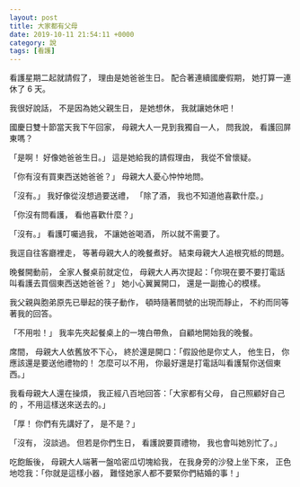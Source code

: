 ```yaml
---
layout: post
title: 大家都有父母
date: 2019-10-11 21:54:11 +0000
category: 說
tags: [看護]
---
```


看護星期二起就請假了，
理由是她爸爸生日。
配合著連續國慶假期，
她打算一連休了 6 天。

我很好說話，
不是因為她父親生日，
是她想休，
我就讓她休吧！

<!--more-->

國慶日雙十節當天我下午回家，
母親大人一見到我獨自一人，
問我說，
看護回屏東嗎？

「是啊！
好像她爸爸生日。」
這是她給我的請假理由，
我從不曾懷疑。

「你有沒有買東西送她爸爸？」
母親大人憂心忡忡地問。

「沒有。」
我好像從沒想過要送禮，
「除了酒，
我也不知道他喜歡什麼。」

「你沒有問看護，
看他喜歡什麼？」

「沒有。」
看護叮囑過我，
不讓她爸喝酒，
所以就不需要了。

我逕自往客廳裡走，
等著母親大人的晚餐煮好。
結束母親大人追根究柢的問題。

晚餐開動前，
全家人餐桌前就定位，
母親大人再次提起：「你現在要不要打電話叫看護去買個東西送她爸爸？」
她小心翼翼開口，
還是一副擔心的模樣。

我父親與胞弟原先已舉起的筷子動作，
頓時隨著問號的出現而靜止，
不約而同等著我的回答。

「不用啦！」
我率先夾起餐桌上的一塊白帶魚，
自顧地開始我的晚餐。

席間，
母親大人依舊放不下心，
終於還是開口：「假設他是你丈人，
他生日，
你應該還是要送他禮物的！
怎麼可以不用，
你最好還是打電話叫看護幫你送個東西。」

我看母親大人還在操煩，
我正經八百地回答：「大家都有父母，
自己照顧好自己的
，不用這樣送來送去的。」

「厚！
你們有先講好了，
是不是？」

「沒有，
沒談過。
但若是你們生日，
看護說要買禮物，
我也會叫她別忙了。」

吃飽飯後，
母親大人端著一盤哈密瓜切塊給我，
在我身旁的沙發上坐下來，
正色地唸我：「你就是這樣小器，
難怪她家人都不要緊你們結婚的事！」
